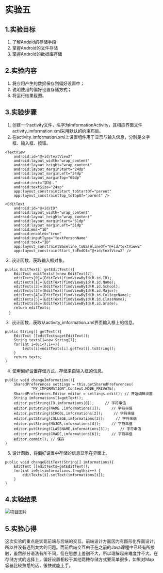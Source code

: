 # 实验五
## 1.实验目标
1. 了解Andoid的存储手段
2. 掌握Android的文件存储
3. 掌握Android的数据库存储
## 2.实验内容
1. 将应用产生的数据保存到偏好设置中；
2. 说明使用的偏好设置存储方式；
3. 将运行结果截图。
## 3.实验步骤
1. 创建一个activity文件，名字为ImformationActivity，其相应界面文件activity_imformation.xml采用默认的约束布局。
2. 在activity_imformation.xml上设置组件用于显示与输入信息，分别是文字框、输入框、按钮。
```
<TextView
    android:id="@+id/textView2"
    android:layout_width="wrap_content"
    android:layout_height="wrap_content"
    android:layout_marginStart="24dp"
    android:layout_marginLeft="24dp"
    android:layout_marginTop="60dp"
    android:text="学号："
    android:textSize="24sp"
    app:layout_constraintStart_toStartOf="parent"
    app:layout_constraintTop_toTopOf="parent" />

<EditText
    android:id="@+id/ID"
    android:layout_width="wrap_content"
    android:layout_height="wrap_content"
    android:layout_marginStart="51dp"
    android:layout_marginLeft="51dp"
    android:ems="10"
    android:enabled="true"
    android:inputType="textPersonName"
    android:text="ID"
    app:layout_constraintBaseline_toBaselineOf="@+id/textView2"
    app:layout_constraintStart_toEndOf="@+id/textView2" />
```

２. 设计函数，获取输入框对象。
```
public EditText[] getEditText(){
    EditText editTexts[]=new EditText[7];
    editTexts[0]=(EditText)findViewById(R.id.ID);
    editTexts[1]=(EditText)findViewById(R.id.Name);
    editTexts[2]=(EditText)findViewById(R.id.School);
    editTexts[3]=(EditText)findViewById(R.id.Major);
    editTexts[4]=(EditText)findViewById(R.id.CollegeName);
    editTexts[5]=(EditText)findViewById(R.id.ClassName);
    editTexts[6]=(EditText)findViewById(R.id.Grade);
    return editTexts;
　}
```

３. 设计函数，获取从activity_imformation.xml界面输入框上的信息。
```
public String[] getText(){
    EditText []editTexts=getEditText();
    String texts[]=new String[7];
    for(int i=0;i<7;i++){
        texts[i]=editTexts[i].getText().toString();
    }
    return texts;
}
```

4. 使用偏好设置存储方式，存储来自输入框的信息。
```
public void changeImformation(){
    SharedPreferences settings = this.getSharedPreferences(
            "MY_IMFORMATION",Context.MODE_PRIVATE); 
    SharedPreferences.Editor editor = settings.edit(); // 开始编辑设置
    String imformations[]=getText();
    editor.putString(ID,imformations[0]);     // 字符串值
    editor.putString(NAME ,imformations[1]);     // 字符串值
    editor.putString(SCHOOL,imformations[2]);     // 字符串值
    editor.putString(COLLEGE,imformations[3]);     // 字符串值
    editor.putString(MAJOR,imformations[4]);     // 字符串值
    editor.putString(CLASSNAME,imformations[5]);     // 字符串值
    editor.putString(GRADE,imformations[6]);     // 字符串值
    editor.commit(); // 保存
}
```

5. 设计函数，将偏好设置中存储的信息显示在界面上。
```
public void changeEditText(String[] imformations){
    EditText []editTexts=getEditText();
    for(int i=0;i<imformations.length;i++) {
        editTexts[i].setText(imformations[i]);
    }
}
```
## 4.实验结果
![项目图片](https://github.com/alllovetaken/android-labs-2020/blob/master/students/net1814080903316/lab5result.PNG)
## 5.实验心得
  这次实验的重点是实现前端与后端的交互。前端设计方面因为有图形化界面设计，所以并没有遇到太大的问题。而前后端交互由于在之前的Java课程中已经有所接触，虽然部分语法有所不同，但在思想上差别不大，所以理解起来难度并不大。在存储方式的选择上，偏好设置相较于其他两种存储方式要简单很多，如果对Map容器比较熟悉的话，很快就能上手。
